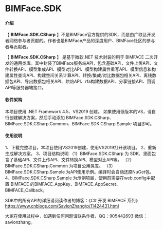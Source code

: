 # BIMFace.SDK

#### 介绍
【 **BIMFace.SDK.CSharp** 】不是BIMFace官方提供的SDK，而是由广联达开发者网络参与者贡献的。作者也是BIMFace产品的深度用户、BIMFace社区的参与者与贡献者。

【 **BIMFace.SDK.CSharp** 】 是基于微软.NET 技术封装的用于 BIMFACE 二次开发的通用类库。其中封装了BIMFace服务端API，包含基础API、文件上传API、文件转换API、模型集成API、模型对比API、模型构建属性重写API、模型信息和构建属性查询API、构建空间关系计算API、转换/集成/对比数据包相关API、离线数据包API、导出数据包相关API、烘焙API、rfa构建数据API、分享链接API、回调API等服务器端接口。

#### 软件架构
本项目使用 .NET Framework 4.5、VS2019 创建。 如果使用低版本的VS，请自行创建解决方案，然后手动添加 BIMFace.SDK.CSharp、BIMFace.SDK.CSharp.Common、BIMFace.SDK.CSharp.Sample 项目即可。

#### 使用说明

1、下载完整项目，本项目使用VS2019创建，使用VS2019打开该项目。 
2、重新生成解决方案。 
3、项目结构说明 
（1）BIMFace.SDK.CSharp 为 SDK，里面包含了基础API、文件上传API、文件转换API、模型对比API等。 
（2）BIMFace.SDK.CSharp.Common 为项目公用类库。 
（3）BIMFace.SDK.CSharp.Sample 为API使用示例。编译时会自动还原NuGet包。
4、BIMFace.SDK.CSharp.Sample 为示例项目，使用前需要在web.config中配置 BIMFACE 的BIMFACE_AppKey、BIMFACE_AppSecret、BIMFACE_Callback。

SDK中的所有API的详细请阅读作者的博客：《C# 开发 BIMFACE 系列》 https://www.cnblogs.com/SavionZhang/p/11424431.html

大家在使用过程中，如遇到任何问题请联系作者，QQ：905442693 微信：savionzhang。